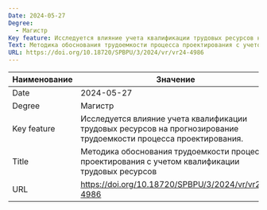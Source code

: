 ```yaml
---
Date: 2024-05-27
Degree:
  - Магистр
Key feature: Исследуется влияние учета квалификации трудовых ресурсов на прогнозирование трудоемкости процесса проектирования.
Text: Методика обоснования трудоемкости процесса проектирования с учетом квалификации трудовых ресурсов
URL: https://doi.org/10.18720/SPBPU/3/2024/vr/vr24-4986
---
```


| Наименование | Значение                                                                                                          |
| ------------ | ----------------------------------------------------------------------------------------------------------------- |
| Date         | 2024-05-27                                                                                                        |
| Degree       | Магистр                                                                                                           |
| Key feature  | Исследуется влияние учета квалификации трудовых ресурсов на прогнозирование трудоемкости процесса проектирования. |
| Title        | Методика обоснования трудоемкости процесса проектирования с учетом квалификации трудовых ресурсов                 |
| URL          | https://doi.org/10.18720/SPBPU/3/2024/vr/vr24-4986                                                                |
